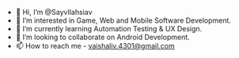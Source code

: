 - 👋 Hi, I’m @SayvIlahsiav
- 👀 I’m interested in Game, Web and Mobile Software Development.
- 🌱 I’m currently learning Automation Testing & UX Design.
- 💞️ I’m looking to collaborate on Android Development.
- 📫 How to reach me - vaishaliv.4301@gmail.com
<!---
SayvIlahsiav/SayvIlahsiav is a ✨ special ✨ repository because its `README.md` (this file) appears on your GitHub profile.
You can click the Preview link to take a look at your changes.
--->
